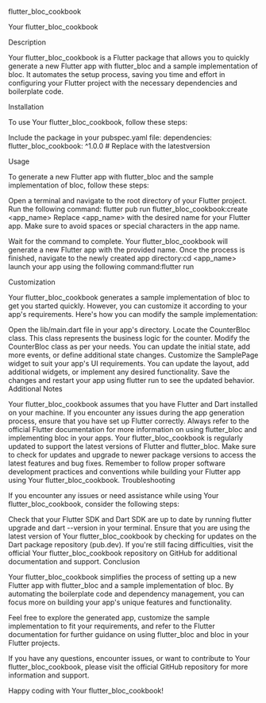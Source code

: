 flutter_bloc_cookbook

Your flutter_bloc_cookbook

Description

Your flutter_bloc_cookbook is a Flutter package that allows you to quickly generate a new Flutter app with flutter_bloc and a sample implementation of bloc. It automates the setup process, saving you time and effort in configuring your Flutter project with the necessary dependencies and boilerplate code.

Installation

To use Your flutter_bloc_cookbook, follow these steps:

Include the package in your pubspec.yaml file:
dependencies:
  flutter_bloc_cookbook: ^1.0.0  # Replace with the latestversion

Usage

To generate a new Flutter app with flutter_bloc and the sample implementation of bloc, follow these steps:

Open a terminal and navigate to the root directory of your Flutter project.
Run the following command:
flutter pub run flutter_bloc_cookbook:create <app_name>
Replace <app_name> with the desired name for your Flutter app. Make sure to avoid spaces or special characters in the app name.

Wait for the command to complete. Your flutter_bloc_cookbook will generate a new Flutter app with the provided name.
Once the process is finished, navigate to the newly created app directory:cd <app_name>
launch your app using the following command:flutter run

Customization

Your flutter_bloc_cookbook generates a sample implementation of bloc to get you started quickly. However, you can customize it according to your app's requirements. Here's how you can modify the sample implementation:

Open the lib/main.dart file in your app's directory.
Locate the CounterBloc class. This class represents the business logic for the counter.
Modify the CounterBloc class as per your needs. You can update the initial state, add more events, or define additional state changes.
Customize the SamplePage widget to suit your app's UI requirements. You can update the layout, add additional widgets, or implement any desired functionality.
Save the changes and restart your app using flutter run to see the updated behavior.
Additional Notes

Your flutter_bloc_cookbook assumes that you have Flutter and Dart installed on your machine. If you encounter any issues during the app generation process, ensure that you have set up Flutter correctly.
Always refer to the official Flutter documentation for more information on using flutter_bloc and implementing bloc in your apps.
Your flutter_bloc_cookbook is regularly updated to support the latest versions of Flutter and flutter_bloc. Make sure to check for updates and upgrade to newer package versions to access the latest features and bug fixes.
Remember to follow proper software development practices and conventions while building your Flutter app using Your flutter_bloc_cookbook.
Troubleshooting

If you encounter any issues or need assistance while using Your flutter_bloc_cookbook, consider the following steps:

Check that your Flutter SDK and Dart SDK are up to date by running flutter upgrade and dart --version in your terminal.
Ensure that you are using the latest version of Your flutter_bloc_cookbook by checking for updates on the Dart package repository (pub.dev).
If you're still facing difficulties, visit the official Your flutter_bloc_cookbook repository on GitHub for additional documentation and support.
Conclusion

Your flutter_bloc_cookbook simplifies the process of setting up a new Flutter app with flutter_bloc and a sample implementation of bloc. By automating the boilerplate code and dependency management, you can focus more on building your app's unique features and functionality.

Feel free to explore the generated app, customize the sample implementation to fit your requirements, and refer to the Flutter documentation for further guidance on using flutter_bloc and bloc in your Flutter projects.

If you have any questions, encounter issues, or want to contribute to Your flutter_bloc_cookbook, please visit the official GitHub repository for more information and support.

Happy coding with Your flutter_bloc_cookbook!